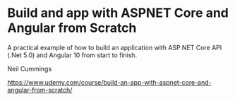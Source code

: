 # Build and app with ASPNET Core and Angular from Scratch

A practical example of how to build an application with ASP.NET Core API (.Net 5.0) and Angular 10 from start to finish.

Neil Cummings

https://www.udemy.com/course/build-an-app-with-aspnet-core-and-angular-from-scratch/
